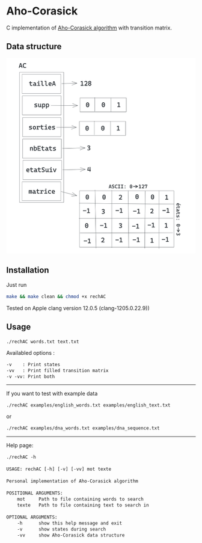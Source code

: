 # Aho-Corasick

C implementation of [Aho-Corasick algorithm](https://en.wikipedia.org/wiki/Aho%E2%80%93Corasick_algorithm) with transition matrix.

## Data structure

![Data structure](./data_structure.png)

## Installation

Just run

```sh
make && make clean && chmod +x rechAC
```

Tested on Apple clang version 12.0.5 (clang-1205.0.22.9))

## Usage

```
./rechAC words.txt text.txt
```

Availabled options :

```
-v    : Print states
-vv   : Print filled transition matrix
-v -vv: Print both
```

---

If you want to test with example data

```sh
./rechAC examples/english_words.txt examples/english_text.txt
```

or

```sh
./rechAC examples/dna_words.txt examples/dna_sequence.txt
```

---

Help page:

```
./rechAC -h

USAGE: rechAC [-h] [-v] [-vv] mot texte

Personal implementation of Aho-Corasick algorithm

POSITIONAL ARGUMENTS:
	mot	    Path to file containing words to search
	texte   Path to file containing text to search in

OPTIONAL ARGUMENTS:
	-h		show this help message and exit
	-v		show states during search
	-vv		show Aho-Corasick data structure
```

